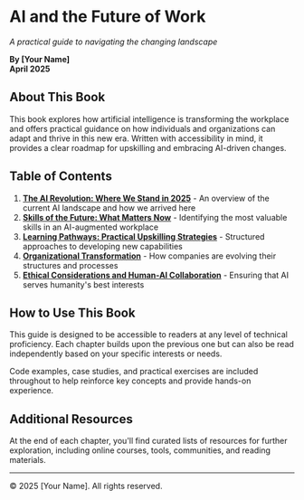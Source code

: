 # AI and the Future of Work

*A practical guide to navigating the changing landscape*

**By [Your Name]**  
**April 2025**

## About This Book

This book explores how artificial intelligence is transforming the workplace and offers practical guidance on how individuals and organizations can adapt and thrive in this new era. Written with accessibility in mind, it provides a clear roadmap for upskilling and embracing AI-driven changes.

## Table of Contents

1. [**The AI Revolution: Where We Stand in 2025**](./chapter1.md) - An overview of the current AI landscape and how we arrived here
2. [**Skills of the Future: What Matters Now**](./chapter2.md) - Identifying the most valuable skills in an AI-augmented workplace
3. [**Learning Pathways: Practical Upskilling Strategies**](./chapter3.md) - Structured approaches to developing new capabilities
4. [**Organizational Transformation**](./chapter4.md) - How companies are evolving their structures and processes
5. [**Ethical Considerations and Human-AI Collaboration**](./chapter5.md) - Ensuring that AI serves humanity's best interests

## How to Use This Book

This guide is designed to be accessible to readers at any level of technical proficiency. Each chapter builds upon the previous one but can also be read independently based on your specific interests or needs.

Code examples, case studies, and practical exercises are included throughout to help reinforce key concepts and provide hands-on experience.

## Additional Resources

At the end of each chapter, you'll find curated lists of resources for further exploration, including online courses, tools, communities, and reading materials.

---

© 2025 [Your Name]. All rights reserved.
